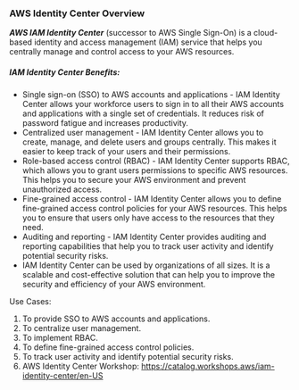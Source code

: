 ### AWS Identity Center Overview


***AWS IAM Identity Center*** (successor to AWS Single Sign-On) is a cloud-based identity and access management (IAM) service that helps you centrally manage and control access to your AWS resources.

##### IAM Identity Center Benefits:

* Single sign-on (SSO) to AWS accounts and applications - IAM Identity Center allows your workforce users to sign in to all their AWS accounts and applications with a single set of credentials. It reduces risk of password fatigue and increases productivity.
* Centralized user management - IAM Identity Center allows you to create, manage, and delete users and groups centrally. This makes it easier to keep track of your users and their permissions.
* Role-based access control (RBAC) - IAM Identity Center supports RBAC, which allows you to grant users permissions to specific AWS resources. This helps you to secure your AWS environment and prevent unauthorized access.
* Fine-grained access control - IAM Identity Center allows you to define fine-grained access control policies for your AWS resources. This helps you to ensure that users only have access to the resources that they need.
* Auditing and reporting - IAM Identity Center provides auditing and reporting capabilities that help you to track user activity and identify potential security risks.
* IAM Identity Center can be used by organizations of all sizes. It is a scalable and cost-effective solution that can help you to improve the security and efficiency of your AWS environment.

Use Cases:

1. To provide SSO to AWS accounts and applications.
2. To centralize user management.
3. To implement RBAC.
4. To define fine-grained access control policies.
5. To track user activity and identify potential security risks.
6. AWS Identity Center Workshop: https://catalog.workshops.aws/iam-identity-center/en-US 
